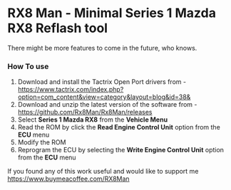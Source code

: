 # RX8 Man - Minimal Series 1 Mazda RX8 Reflash tool

There might be more features to come in the future, who knows.

### How To use

1. Download and install the Tactrix Open Port drivers from - https://www.tactrix.com/index.php?option=com_content&view=category&layout=blog&id=38&
2. Download and unzip the latest version of the software from - https://github.com/Rx8Man/Rx8Man/releases
3. Select **Series 1 Mazda RX8** from the **Vehicle Menu**
4. Read the ROM by click the **Read Engine Control Unit** option from the **ECU** menu
5. Modify the ROM
6. Reprogram the ECU by selecting the **Write Engine Control Unit** option from the **ECU** menu 


If you found any of this work useful and would like to support me https://www.buymeacoffee.com/RX8Man

